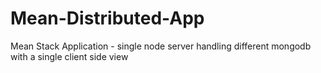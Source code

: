 # Mean-Distributed-App
Mean Stack Application - single node server handling different mongodb with a single client side view
